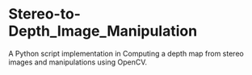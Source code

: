 # Stereo-to-Depth_Image_Manipulation
A Python script implementation in Computing a depth map from stereo images and manipulations using OpenCV.
